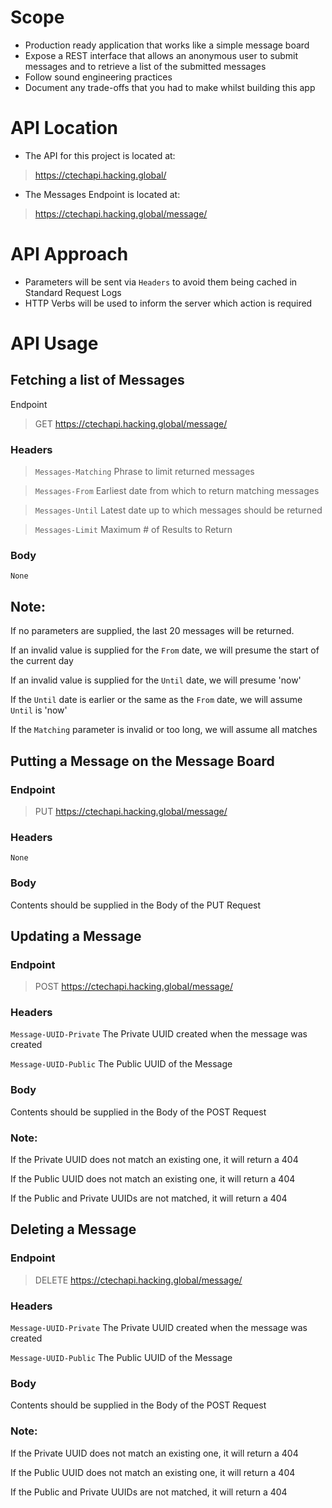 # Scope

- Production ready application that works like a simple message board
- Expose a REST interface that allows an anonymous user to submit messages and to retrieve a list of the submitted messages
- Follow sound engineering practices
- Document any trade-offs that you had to make whilst building this app

# API Location

- The API for this project is located at:
> https://ctechapi.hacking.global/

- The Messages Endpoint is located at:
> https://ctechapi.hacking.global/message/

# API Approach

- Parameters will be sent via `Headers` to avoid them being cached in Standard Request Logs
- HTTP Verbs will be used to inform the server which action is required

# API Usage

## Fetching a list of Messages

Endpoint
> GET https://ctechapi.hacking.global/message/

### Headers

> `Messages-Matching` Phrase to limit returned messages

> `Messages-From`     Earliest date from which to return matching messages

> `Messages-Until`    Latest date up to which messages should be returned

> `Messages-Limit`    Maximum # of Results to Return

### Body

`None`

## Note:

If no parameters are supplied, the last 20 messages will be returned.

If an invalid value is supplied for the `From` date, we will presume the start of the current day

If an invalid value is supplied for the `Until` date, we will presume 'now'

If the `Until` date is earlier or the same as the `From` date, we will assume `Until` is 'now'

If the `Matching` parameter is invalid or too long, we will assume all matches

## Putting a Message on the Message Board

### Endpoint

> PUT https://ctechapi.hacking.global/message/

### Headers

`None`

### Body

Contents should be supplied in the Body of the PUT Request

## Updating a Message

### Endpoint
> POST https://ctechapi.hacking.global/message/

### Headers

`Message-UUID-Private` The Private UUID created when the message was created

`Message-UUID-Public`  The Public UUID of the Message

### Body

Contents should be supplied in the Body of the POST Request

### Note:

If the Private UUID does not match an existing one, it will return a 404

If the Public UUID does not match an existing one, it will return a 404

If the Public and Private UUIDs are not matched, it will return a 404

## Deleting a Message

### Endpoint

> DELETE https://ctechapi.hacking.global/message/

### Headers

`Message-UUID-Private` The Private UUID created when the message was created

`Message-UUID-Public`  The Public UUID of the Message

### Body

Contents should be supplied in the Body of the POST Request

### Note:

If the Private UUID does not match an existing one, it will return a 404

If the Public UUID does not match an existing one, it will return a 404

If the Public and Private UUIDs are not matched, it will return a 404